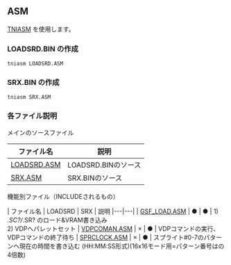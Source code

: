 ## ASM

[TNIASM](http://www.tni.nl/products/tniasm.html) を使用します。

### LOADSRD.BIN の作成

```tniasm LOADSRD.ASM```

### SRX.BIN の作成

```tniasm SRX.ASM```

### 各ファイル説明

メインのソースファイル

| ファイル名 | 説明 
|---|---|
| [LOADSRD.ASM](LOADSRD.ASM) | LOADSRD.BINのソース
| [SRX.ASM](SRX.ASM) | SRX.BINのソース

機能別ファイル（INCLUDEされるもの）

| ファイル名 | LOADSRD | SRX | 説明 
|---|---|
| [GSF_LOAD.ASM](GSF_LOAD.ASM) | ● | ● | 1) *.SC?/*.SR? のロード&VRAM書き込み<BR>2) VDPへパレットセット
| [VDPCOMAN.ASM](VDPCOMAN.ASM) | × | ● | VDPコマンドの実行、VDPコマンドの終了待ち
| [SPRCLOCK.ASM](SPRCLOCK.ASM) | × | ● | スプライト#0-7のパターンへ現在の時間を書き込む (HH:MM:SS形式)(16x16モード用=パターン番号はの4倍数)


